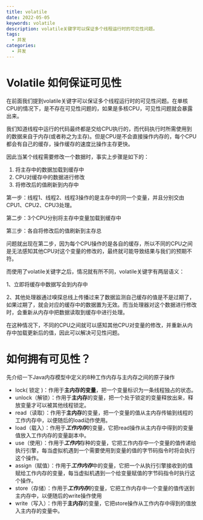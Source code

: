 ```yaml
---
title: volatile
date: 2022-05-05
keywords: volatile
description: volatile关键字可以保证多个线程运行时的可见性问题。
tags:
  - 并发
categories:
  - 并发
---
```



# Volatile 如何保证可见性

在前面我们提到volatile关键字可以保证多个线程运行时的可见性问题。在单核CPU的情况下，是不存在可见性问题的，如果是多核CPU，可见性问题就会暴露出来。

我们知道线程中运行的代码最终都是交给CPU执行的，而代码执行时所需使用到的数据来自于内存(或者称之为主存)。但是CPU是不会直接操作内存的，每个CPU都会有自己的缓存，操作缓存的速度比操作主存更快。

因此当某个线程需要修改一个数据时，事实上步骤是如下的：

1. 将主存中的数据加载到缓存中
2. CPU对缓存中的数据进行修改
3. 将修改后的值刷新到内存中


第一步：线程1、线程2、线程3操作的是主存中的同一个变量，并且分别交由CPU1、CPU2、CPU3处理。

第二步：3个CPU分别将主存中变量加载到缓存中

第三步：各自将修改后的值刷新到主存总

问题就出现在第二步，因为每个CPU操作的是各自的缓存，所以不同的CPU之间是无法感知其他CPU对这个变量的修改的，最终就可能导致结果与我们的预期不符。

而使用了volatile关键字之后，情况就有所不同，volatile关键字有两层语义：

1、立即将缓存中数据写会到内存中

2、其他处理器通过嗅探总线上传播过来了数据监测自己缓存的值是不是过期了，如果过期了，就会对应的缓存中的数据置为无效。而当处理器对这个数据进行修改时，会重新从内存中把数据读取到缓存中进行处理。

在这种情况下，不同的CPU之间就可以感知其他CPU对变量的修改，并重新从内存中加载更新后的值，因此可以解决可见性问题。

# 如何拥有可见性？

先介绍一下Java内存模型中定义的8种工作内存与主内存之间的原子操作

- lock( 锁定 )：作用于**主内存的变量**，把一个变量标识为一条线程独占的状态。
- unlock（解锁）：作用于**主内存**的变量，把一个处于锁定的变量释放出来，释放变量才可以被其他线程锁定。
- read（读取）：作用于**主内存**的变量，把一个变量的值从主内存传输到线程的工作内存中，以便随后的load动作使用。
- load（载入）：作用于***工作内存***的变量，它把read操作从主内存中得到的变量值放入工作内存的变量副本中。
- use（使用）：作用于***工作内***存种的变量，它把工作内存中一个变量的值传递给执行引擎，每当虚拟机遇到一个需要使用到变量的值的字节码指令时将会执行这个操作。
- assign（赋值）：作用于***工作内存***中的变量，它把一个从执行引擎接收到的值赋给工作内存的变量，每当虚拟机遇到一个给变量赋值的字节码指令时执行这个操作。
- store（存储）：作用于***工作内存***的变量，它把工作内存中一个变量的值传送到主内存中，以便随后的write操作使用
- write（写入）：作用于**主内存**的变量，它把store操作从工作内存中得到的值放入主内存的变量中。

